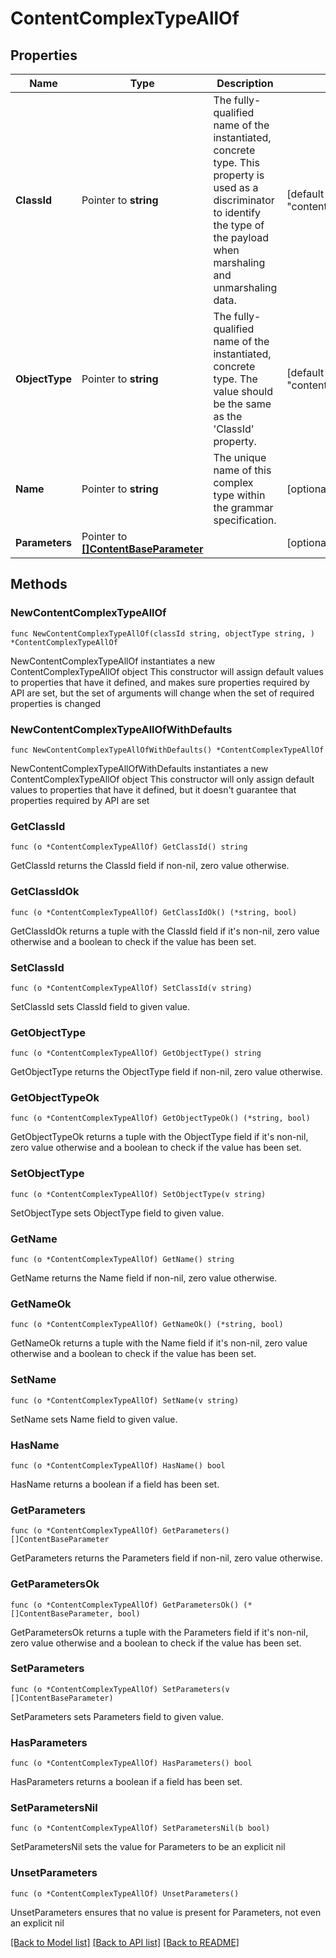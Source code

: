 # ContentComplexTypeAllOf

## Properties

Name | Type | Description | Notes
------------ | ------------- | ------------- | -------------
**ClassId** | Pointer to **string** | The fully-qualified name of the instantiated, concrete type. This property is used as a discriminator to identify the type of the payload when marshaling and unmarshaling data. | [default to "content.ComplexType"]
**ObjectType** | Pointer to **string** | The fully-qualified name of the instantiated, concrete type. The value should be the same as the &#39;ClassId&#39; property. | [default to "content.ComplexType"]
**Name** | Pointer to **string** | The unique name of this complex type within the grammar specification. | [optional] 
**Parameters** | Pointer to [**[]ContentBaseParameter**](content.BaseParameter.md) |  | [optional] 

## Methods

### NewContentComplexTypeAllOf

`func NewContentComplexTypeAllOf(classId string, objectType string, ) *ContentComplexTypeAllOf`

NewContentComplexTypeAllOf instantiates a new ContentComplexTypeAllOf object
This constructor will assign default values to properties that have it defined,
and makes sure properties required by API are set, but the set of arguments
will change when the set of required properties is changed

### NewContentComplexTypeAllOfWithDefaults

`func NewContentComplexTypeAllOfWithDefaults() *ContentComplexTypeAllOf`

NewContentComplexTypeAllOfWithDefaults instantiates a new ContentComplexTypeAllOf object
This constructor will only assign default values to properties that have it defined,
but it doesn't guarantee that properties required by API are set

### GetClassId

`func (o *ContentComplexTypeAllOf) GetClassId() string`

GetClassId returns the ClassId field if non-nil, zero value otherwise.

### GetClassIdOk

`func (o *ContentComplexTypeAllOf) GetClassIdOk() (*string, bool)`

GetClassIdOk returns a tuple with the ClassId field if it's non-nil, zero value otherwise
and a boolean to check if the value has been set.

### SetClassId

`func (o *ContentComplexTypeAllOf) SetClassId(v string)`

SetClassId sets ClassId field to given value.


### GetObjectType

`func (o *ContentComplexTypeAllOf) GetObjectType() string`

GetObjectType returns the ObjectType field if non-nil, zero value otherwise.

### GetObjectTypeOk

`func (o *ContentComplexTypeAllOf) GetObjectTypeOk() (*string, bool)`

GetObjectTypeOk returns a tuple with the ObjectType field if it's non-nil, zero value otherwise
and a boolean to check if the value has been set.

### SetObjectType

`func (o *ContentComplexTypeAllOf) SetObjectType(v string)`

SetObjectType sets ObjectType field to given value.


### GetName

`func (o *ContentComplexTypeAllOf) GetName() string`

GetName returns the Name field if non-nil, zero value otherwise.

### GetNameOk

`func (o *ContentComplexTypeAllOf) GetNameOk() (*string, bool)`

GetNameOk returns a tuple with the Name field if it's non-nil, zero value otherwise
and a boolean to check if the value has been set.

### SetName

`func (o *ContentComplexTypeAllOf) SetName(v string)`

SetName sets Name field to given value.

### HasName

`func (o *ContentComplexTypeAllOf) HasName() bool`

HasName returns a boolean if a field has been set.

### GetParameters

`func (o *ContentComplexTypeAllOf) GetParameters() []ContentBaseParameter`

GetParameters returns the Parameters field if non-nil, zero value otherwise.

### GetParametersOk

`func (o *ContentComplexTypeAllOf) GetParametersOk() (*[]ContentBaseParameter, bool)`

GetParametersOk returns a tuple with the Parameters field if it's non-nil, zero value otherwise
and a boolean to check if the value has been set.

### SetParameters

`func (o *ContentComplexTypeAllOf) SetParameters(v []ContentBaseParameter)`

SetParameters sets Parameters field to given value.

### HasParameters

`func (o *ContentComplexTypeAllOf) HasParameters() bool`

HasParameters returns a boolean if a field has been set.

### SetParametersNil

`func (o *ContentComplexTypeAllOf) SetParametersNil(b bool)`

 SetParametersNil sets the value for Parameters to be an explicit nil

### UnsetParameters
`func (o *ContentComplexTypeAllOf) UnsetParameters()`

UnsetParameters ensures that no value is present for Parameters, not even an explicit nil

[[Back to Model list]](../README.md#documentation-for-models) [[Back to API list]](../README.md#documentation-for-api-endpoints) [[Back to README]](../README.md)


